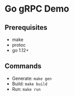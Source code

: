 # Go gRPC Demo

## Prerequisites

* make
* protoc
* go 1.12+

## Commands

* Generate: `make gen`
* Build: `make build`
* Run: `make run`

